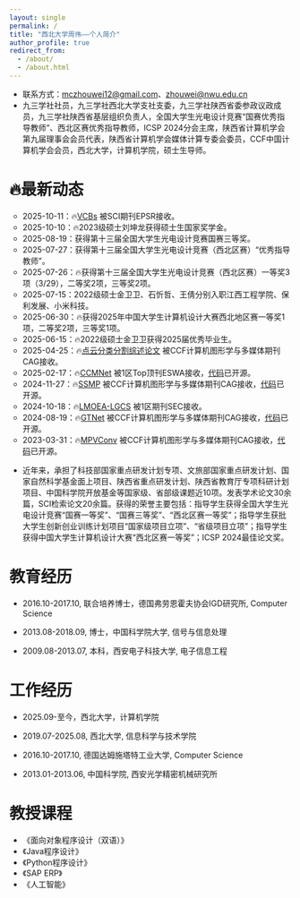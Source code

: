 ```yaml
---
layout: single
permalink: /
title: "西北大学周伟——个人简介"
author_profile: true
redirect_from: 
  - /about/
  - /about.html
---
```



- 联系方式：[mczhouwei12@gmail.com](mailto:mczhouwei12@gmail.com)、[zhouwei@nwu.edu.cn](mailto:zhouwei@nwu.edu.cn)
- 九三学社社员，九三学社西北大学支社支委，九三学社陕西省委参政议政成员，九三学社陕西省基层组织负责人，全国大学生光电设计竞赛“国赛优秀指导教师”、西北区赛优秀指导教师，ICSP 2024分会主席，陕西省计算机学会第九届理事会会员代表，陕西省计算机学会媒体计算专委会委员，CCF中国计算机学会会员，西北大学，计算机学院，硕士生导师。

🔥最新动态
======
<ul type="circle">
  <li>2025-10-11：🔥<a href="https://www.sciencedirect.com/science/article/pii/S0378779625009551">VCBs</a> 被SCI期刊EPSR接收。</li>
  <li>2025-10-10：🔥2023级硕士刘坤龙获得硕士生国家奖学金。 </li>
  <li>2025-08-19：获得第十三届全国大学生光电设计竞赛国赛三等奖。 </li>
  <li>2025-07-27：获得第十三届全国大学生光电设计竞赛（西北区赛）“优秀指导教师”。</li>
  <li>2025-07-26：🔥获得第十三届全国大学生光电设计竞赛（西北区赛）一等奖3项（3/29），二等奖2项，三等奖2项。</li>
  <li>2025-07-15：2022级硕士金卫卫、石忻哲、王倩分别入职江西工程学院、保利发展、小米科技。</li>
  <li>2025-06-30：🔥获得2025年中国大学生计算机设计大赛西北地区赛一等奖1项，二等奖2项，三等奖1项。</li>
  <li>2025-06-15：🔥2022级硕士金卫卫获得2025届优秀毕业生。</li>
  <li>2025-04-25：🔥<a href="https://www.sciencedirect.com/science/article/abs/pii/S0097849325000792">点云分类分割综述论文</a> 被CCF计算机图形学与多媒体期刊CAG接收。</li>
  <li>2025-02-17：🔥<a href="https://www.sciencedirect.com/science/article/abs/pii/S0957417425005822">CCMNet</a> 被1区Top顶刊ESWA接收，<a href="https://github.com/NWUzhouwei/CCMNet">代码</a>已开源。</li>
  <li>2024-11-27：🔥<a href="https://www.sciencedirect.com/science/article/abs/pii/S0097849324002772">SSMP</a> 被CCF计算机图形学与多媒体期刊CAG接收，<a href="https://github.com/NWUzhouwei/SSMP">代码</a>已开源。</li>
  <li>2024-10-18：🔥<a href="https://www.sciencedirect.com/science/article/abs/pii/S2210650224003018">LMOEA-LGCS</a> 被1区期刊SEC接收。</li>
  <li>2024-08-19：🔥<a href="https://www.sciencedirect.com/science/article/abs/pii/S0097849324001857">GTNet</a> 被CCF计算机图形学与多媒体期刊CAG接收，<a href="https://github.com/NWUzhouwei/GTNet">代码</a>已开源。</li>
  <li>2023-03-31：🔥<a href="https://www.sciencedirect.com/science/article/abs/pii/S0097849323000377">MPVConv</a> 被CCF计算机图形学与多媒体期刊CAG接收，<a href="https://github.com/NWUzhouwei/MPVConv">代码</a>已开源。</li>
</ul>

- 近年来，承担了科技部国家重点研发计划专项、文旅部国家重点研发计划、国家自然科学基金面上项目、陕西省重点研发计划、陕西省教育厅专项科研计划项目、中国科学院开放基金等国家级、省部级课题近10项。发表学术论文30余篇，SCI检索论文20余篇。获得的荣誉主要包括：指导学生获得全国大学生光电设计竞赛“国赛一等奖”、“国赛三等奖”、“西北区赛一等奖”；指导学生获批大学生创新创业训练计划项目“国家级项目立项”、“省级项目立项”；指导学生获得中国大学生计算机设计大赛“西北区赛一等奖”；ICSP 2024最佳论文奖。


教育经历
======
- 2016.10-2017.10, 联合培养博士，德国弗劳恩霍夫协会IGD研究所, Computer Science

- 2013.08-2018.09, 博士，中国科学院大学, 信号与信息处理

- 2009.08-2013.07, 本科，西安电子科技大学, 电子信息工程

工作经历
======
- 2025.09-至今，西北大学，计算机学院

- 2019.07-2025.08, 西北大学, 信息科学与技术学院

- 2016.10-2017.10, 德国达姆施塔特工业大学, Computer Science

- 2013.01-2013.06, 中国科学院, 西安光学精密机械研究所


教授课程
======

- 《面向对象程序设计（双语）》
- 《Java程序设计》
- 《Python程序设计》
- 《SAP ERP》
- 《人工智能》
